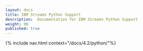 ```yaml
---
layout: docs
title: IBM Streams Python Support
description:  Documentation for IBM Streams Python Support
weight: 90
published: true
---
```


{% include nav.html context="/docs/4.2/python/"%}
